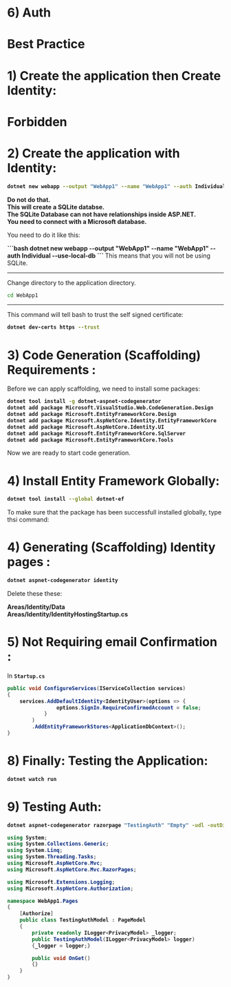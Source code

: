 # 6) Auth

# Best Practice
# 1) Create the application then Create Identity:




# Forbidden
# 2) Create the application with Identity:


<b>

```bash
dotnet new webapp --output "WebApp1" --name "WebApp1" --auth Individual
```
</b>

**Do not do that.  
This will create a SQLite databse.  
The SQLite Database can not have relationships inside ASP.NET.  
You need to connect with a Microsoft database.**


You need to do it like this:

<b>
```bash
dotnet new webapp --output "WebApp1" --name "WebApp1" --auth Individual --use-local-db
```
</b>
This means that you will not be using SQLite.


---

Change directory to the application directory.
```bash
cd WebApp1
```


---

This command will tell bash to trust the self signed
 certificate:

<b>

```bash
dotnet dev-certs https --trust
```
</b>






# 3) Code Generation (Scaffolding) Requirements :
Before we can apply scaffolding, we need to install some packages:

<b>

```bash
dotnet tool install -g dotnet-aspnet-codegenerator
dotnet add package Microsoft.VisualStudio.Web.CodeGeneration.Design
dotnet add package Microsoft.EntityFrameworkCore.Design
dotnet add package Microsoft.AspNetCore.Identity.EntityFrameworkCore
dotnet add package Microsoft.AspNetCore.Identity.UI
dotnet add package Microsoft.EntityFrameworkCore.SqlServer
dotnet add package Microsoft.EntityFrameworkCore.Tools
```
</b>


Now we are ready to start code generation.




# 4) Install Entity Framework Globally:

<b>

```bash
dotnet tool install --global dotnet-ef
```
</b>

To make sure that the package has been successfull 
installed globally, type thsi command:








# 4) Generating (Scaffolding) Identity pages :


<b>

```bash
dotnet aspnet-codegenerator identity
```
</b>

Delete these these:

**Areas/Identity/Data**  
**Areas/Identity/IdentityHostingStartup.cs**







# 5) Not Requiring email Confirmation :

In **`Startup.cs`**

<b>

```cs
public void ConfigureServices(IServiceCollection services)
{
    services.AddDefaultIdentity<IdentityUser>(options => {
                options.SignIn.RequireConfirmedAccount = false;
            }
        )
        .AddEntityFrameworkStores<ApplicationDbContext>();
}
```
</b>










# 8) Finally: Testing the Application:


<b>

```bash
dotnet watch run
```
</b>





# 9) Testing Auth:


<b>

```bash
dotnet aspnet-codegenerator razorpage "TestingAuth" "Empty" -udl -outDir "Pages"
```



```cs
using System;
using System.Collections.Generic;
using System.Linq;
using System.Threading.Tasks;
using Microsoft.AspNetCore.Mvc;
using Microsoft.AspNetCore.Mvc.RazorPages;

using Microsoft.Extensions.Logging;
using Microsoft.AspNetCore.Authorization;

namespace WebApp1.Pages
{
    [Authorize]
    public class TestingAuthModel : PageModel
    {
        private readonly ILogger<PrivacyModel> _logger;
        public TestingAuthModel(ILogger<PrivacyModel> logger)
        {_logger = logger;}

        public void OnGet()
        {}
    }
}
```
</b>






